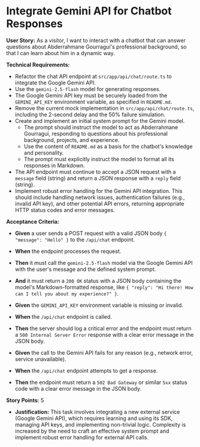 # Integrate Gemini API for Chatbot Responses

**User Story:**
As a visitor, I want to interact with a chatbot that can answer questions about Abderrahmane Gourragui's professional background, so that I can learn about him in a dynamic way.

**Technical Requirements:**
*   Refactor the chat API endpoint at `src/app/api/chat/route.ts` to integrate the Google Gemini API.
*   Use the `gemini-2.5-flash` model for generating responses.
*   The Google Gemini API key must be securely loaded from the `GEMINI_API_KEY` environment variable, as specified in `README.md`.
*   Remove the current mock implementation in `src/app/api/chat/route.ts`, including the 2-second delay and the 50% failure simulation.
*   Create and implement an initial system prompt for the Gemini model.
    *   The prompt should instruct the model to act as Abderrahmane Gourragui, responding to questions about his professional background, projects, and experience.
    *   Use the content of `README.md` as a basis for the chatbot's knowledge and personality.
    *   The prompt must explicitly instruct the model to format all its responses in Markdown.
*   The API endpoint must continue to accept a JSON request with a `message` field (string) and return a JSON response with a `reply` field (string).
*   Implement robust error handling for the Gemini API integration. This should include handling network issues, authentication failures (e.g., invalid API key), and other potential API errors, returning appropriate HTTP status codes and error messages.

**Acceptance Criteria:**
*   **Given** a user sends a POST request with a valid JSON body `{ "message": "Hello" }` to the `/api/chat` endpoint.
*   **When** the endpoint processes the request.
*   **Then** it must call the `gemini-2.5-flash` model via the Google Gemini API with the user's message and the defined system prompt.
*   **And** it must return a `200 OK` status with a JSON body containing the model's Markdown-formatted response, like `{ "reply": "Hi there! How can I tell you about my experience?" }`.

*   **Given** the `GEMINI_API_KEY` environment variable is missing or invalid.
*   **When** the `/api/chat` endpoint is called.
*   **Then** the server should log a critical error and the endpoint must return a `500 Internal Server Error` response with a clear error message in the JSON body.

*   **Given** the call to the Gemini API fails for any reason (e.g., network error, service unavailable).
*   **When** the `/api/chat` endpoint attempts to get a response.
*   **Then** the endpoint must return a `502 Bad Gateway` or similar `5xx` status code with a clear error message in the JSON body.

**Story Points:** 5
*   **Justification:** This task involves integrating a new external service (Google Gemini API), which requires learning and using its SDK, managing API keys, and implementing non-trivial logic. Complexity is increased by the need to craft an effective system prompt and implement robust error handling for external API calls.
